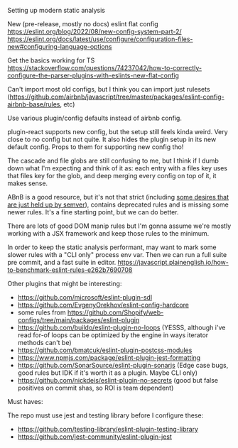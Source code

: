 Setting up modern static analysis

New (pre-release, mostly no docs) eslint flat config
https://eslint.org/blog/2022/08/new-config-system-part-2/
https://eslint.org/docs/latest/use/configure/configuration-files-new#configuring-language-options

Get the basics working for TS
https://stackoverflow.com/questions/74237042/how-to-correctly-configure-the-parser-plugins-with-eslints-new-flat-config

Can't import most old configs, but I think you can import just rulesets
(https://github.com/airbnb/javascript/tree/master/packages/eslint-config-airbnb-base/rules,
etc)

Use various plugin/config defaults instead of airbnb config.

plugin-react supports new config, but the setup still feels kinda weird. Very
close to no config but not quite. It also hides the plugin setup in its new
default config. Props to them for supporting new config tho!

The cascade and file globs are still confusing to me, but I think if I dumb down
what I'm expecting and think of it as: each entry with a files key uses that
files key for the glob, and deep merging every config on top of it, it makes
sense.

ABnB is a good resource, but it's not that strict (including
[some desires that are just held up by semver](https://github.com/airbnb/javascript/blob/5c01a1094986c4dd50a6ee4d9f7617abdfabb58a/packages/eslint-config-airbnb/rules/react-a11y.js#L258)),
contains deprecated rules and is missing some newer rules. It's a fine starting
point, but we can do better.

There are lots of good DOM manip rules but I'm gonna assume we're mostly working
with a JSX framework and keep those rules to the minimum.

In order to keep the static analysis performant, may want to mark some slower
rules with a "CLI only" process env var. Then we can run a full suite pre
commit, and a fast suite in editor.
https://javascript.plainenglish.io/how-to-benchmark-eslint-rules-e262b7690708

Other plugins that might be interesting:

- https://github.com/microsoft/eslint-plugin-sdl
- https://github.com/EvgenyOrekhov/eslint-config-hardcore
- some rules from https://github.com/Shopify/web-configs/tree/main/packages/eslint-plugin
- https://github.com/buildo/eslint-plugin-no-loops (YESSS, although i've read for-of loops can be optimized by the engine in ways iterator methods can't be)
- https://github.com/bmatcuk/eslint-plugin-postcss-modules
- https://www.npmjs.com/package/eslint-plugin-jest-formatting
- https://github.com/SonarSource/eslint-plugin-sonarjs (Edge case bugs, good rules but IDK if it's worth it as a plugin. Maybe CLI only)
- https://github.com/nickdeis/eslint-plugin-no-secrets (good but false positives on commit shas, so ROI is team dependent)

Must haves:

The repo must use jest and testing library before I configure these:

- https://github.com/testing-library/eslint-plugin-testing-library
- https://github.com/jest-community/eslint-plugin-jest
